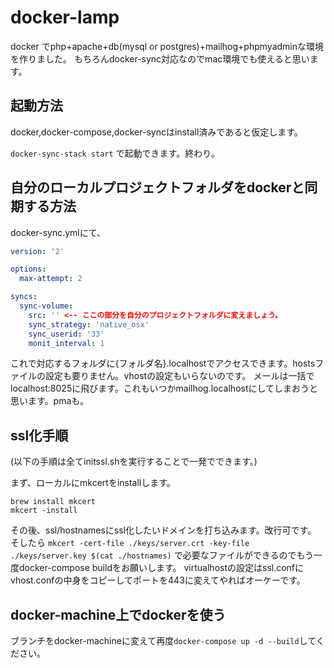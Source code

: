 # docker-lamp

docker でphp+apache+db(mysql or postgres)+mailhog+phpmyadminな環境を作りました。
もちろんdocker-sync対応なのでmac環境でも使えると思います。

## 起動方法

docker,docker-compose,docker-syncはinstall済みであると仮定します。

`docker-sync-stack start`
で起動できます。終わり。

## 自分のローカルプロジェクトフォルダをdockerと同期する方法

docker-sync.ymlにて、

```docker-sync.yml
version: '2'

options:
  max-attempt: 2

syncs:
  sync-volume:
    src: '' <-- ここの部分を自分のプロジェクトフォルダに変えましょう。
    sync_strategy: 'native_osx'
    sync_userid: '33'
    monit_interval: 1
```

これで対応するフォルダに{フォルダ名}.localhostでアクセスできます。hostsファイルの設定も要りません。vhostの設定もいらないのです。
メールは一括でlocalhost:8025に飛びます。これもいつかmailhog.localhostにしてしまおうと思います。pmaも。


## ssl化手順

(以下の手順は全てinitssl.shを実行することで一発でできます。)

まず、ローカルにmkcertをinstallします。

```
brew install mkcert
mkcert -install
```

その後、ssl/hostnamesにssl化したいドメインを打ち込みます。改行可です。
そしたら
`mkcert -cert-file ./keys/server.crt -key-file ./keys/server.key $(cat ./hostnames)`
で必要なファイルができるのでもう一度docker-compose buildをお願いします。
virtualhostの設定はssl.confにvhost.confの中身をコピーしてポートを443に変えてやればオーケーです。

## docker-machine上でdockerを使う

ブランチをdocker-machineに変えて再度`docker-compose up -d --build`してください。


